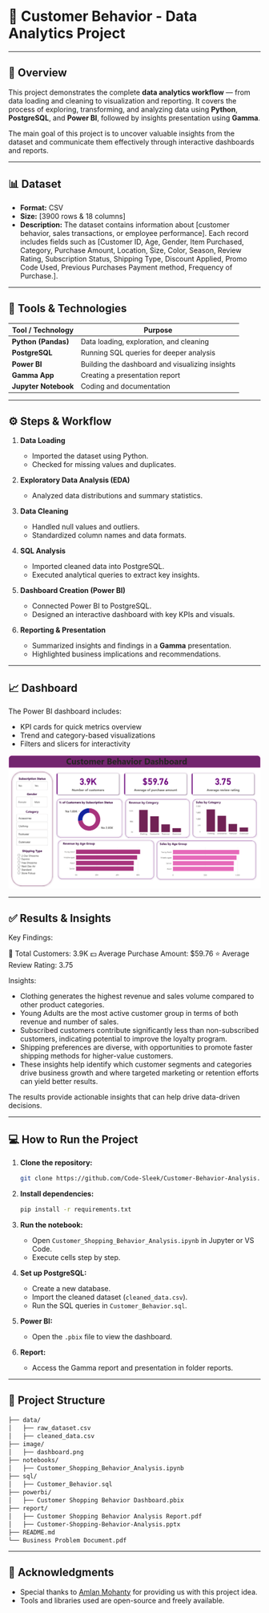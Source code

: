 # 🧠 Customer Behavior - Data Analytics Project
---
## 📄 Overview

This project demonstrates the complete **data analytics workflow** — from data loading and cleaning to visualization and reporting.
It covers the process of exploring, transforming, and analyzing data using **Python**, **PostgreSQL**, and **Power BI**, followed by insights presentation using **Gamma**.

The main goal of this project is to uncover valuable insights from the dataset and communicate them effectively through interactive dashboards and reports.

---

## 📊 Dataset

* **Format:** CSV
* **Size:** [3900 rows & 18 columns]
* **Description:**
  The dataset contains information about [customer behavior, sales transactions, or employee performance].
  Each record includes fields such as [Customer ID, Age, Gender, Item Purchased, Category, Purchase Amount, Location, Size, Color, Season, Review Rating, Subscription Status, Shipping Type, Discount Applied, Promo Code Used, Previous Purchases Payment method, Frequency of Purchase.].

---

## 🧰 Tools & Technologies

| Tool / Technology                               | Purpose                                         |
| ----------------------------------------------- | ----------------------------------------------- |
| **Python (Pandas)**                             | Data loading, exploration, and cleaning         |
| **PostgreSQL**                                  | Running SQL queries for deeper analysis         |
| **Power BI**                                    | Building the dashboard and visualizing insights |
| **Gamma App**                                   | Creating a presentation report                  |
| **Jupyter Notebook**                            | Coding and documentation                        |

---

## ⚙️ Steps & Workflow

1. **Data Loading**

   * Imported the dataset using Python.
   * Checked for missing values and duplicates.

2. **Exploratory Data Analysis (EDA)**

   * Analyzed data distributions and summary statistics.

3. **Data Cleaning**

   * Handled null values and outliers.
   * Standardized column names and data formats.

4. **SQL Analysis**

   * Imported cleaned data into PostgreSQL.
   * Executed analytical queries to extract key insights.

5. **Dashboard Creation (Power BI)**

   * Connected Power BI to PostgreSQL.
   * Designed an interactive dashboard with key KPIs and visuals.

6. **Reporting & Presentation**

   * Summarized insights and findings in a **Gamma** presentation.
   * Highlighted business implications and recommendations.

---

## 📈 Dashboard

The Power BI dashboard includes:

* KPI cards for quick metrics overview
* Trend and category-based visualizations
* Filters and slicers for interactivity

![Dashboard Preview](image/Dashboard.png)

---

## ✅ Results & Insights

Key Findings:

👥 Total Customers: 3.9K
💵 Average Purchase Amount: $59.76
⭐ Average Review Rating: 3.75

Insights:

* Clothing generates the highest revenue and sales volume compared to other product categories.
* Young Adults are the most active customer group in terms of both revenue and number of sales.
* Subscribed customers contribute significantly less than non-subscribed customers, indicating potential to improve the loyalty program.
* Shipping preferences are diverse, with opportunities to promote faster shipping methods for higher-value customers.
* These insights help identify which customer segments and categories drive business growth and where targeted marketing or retention efforts can yield better results.

The results provide actionable insights that can help drive data-driven decisions.

---

## 💻 How to Run the Project

1. **Clone the repository:**

   ```bash
   git clone https://github.com/Code-Sleek/Customer-Behavior-Analysis.git
   ```
2. **Install dependencies:**

   ```bash
   pip install -r requirements.txt
   ```
3. **Run the notebook:**

   * Open `Customer_Shopping_Behavior_Analysis.ipynb` in Jupyter or VS Code.
   * Execute cells step by step.
4. **Set up PostgreSQL:**

   * Create a new database.
   * Import the cleaned dataset (`cleaned_data.csv`).
   * Run the SQL queries in `Customer_Behavior.sql`.
5. **Power BI:**

   * Open the `.pbix` file to view the dashboard.
6. **Report:**

   * Access the Gamma report and presentation in folder reports.

---

## 📂 Project Structure

```
├── data/
│   ├── raw_dataset.csv
│   ├── cleaned_data.csv
├── image/
│   ├── dashboard.png
├── notebooks/
│   ├── Customer_Shopping_Behavior_Analysis.ipynb
├── sql/
│   ├── Customer_Behavior.sql
├── powerbi/
│   ├── Customer Shopping Behavior Dashboard.pbix
├── report/
│   ├── Customer Shopping Behavior Analysis Report.pdf
│   ├── Customer-Shopping-Behavior-Analysis.pptx
├── README.md
└── Business Problem Document.pdf
```

---

## 🙌 Acknowledgments

* Special thanks to [Amlan Mohanty](https://www.youtube.com/@amlanmohanty1) for providing us with this project idea.
* Tools and libraries used are open-source and freely available.

